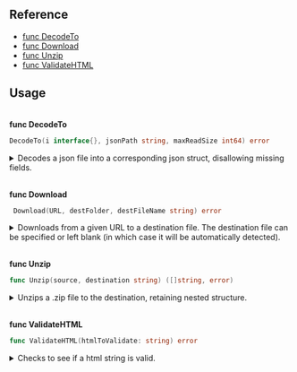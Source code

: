 ## Reference

- [func DecodeTo](#funcDecodeTo)
- [func Download](#funcDownload)
- [func Unzip](#funcUnzip)
- [func ValidateHTML](#funcValidateHTML)

## Usage

\
<a name='funcDecodeTo'></a>**func DecodeTo**

```go
DecodeTo(i interface{}, jsonPath string, maxReadSize int64) error
```

<details>

<summary>Decodes a json file into a corresponding json struct, disallowing missing fields.</summary>

<em>Decodes a json file to an interface. Interface fields must match the json to be decoded. Extra fields which are not included in the json file will be ignored.

If the json file contains multiple objects, only the first one will be decoded.

If the json file is empty, an error will be returned.

maxReadSize is the maximum size in bytes of the json file to read.
If the file is larger than this, an error is returned. Set to 0 to read the whole file regardless of its size.</em>

</details>

\
<a name='funcDownload'></a>**func Download**

```go
 Download(URL, destFolder, destFileName string) error
```

<details>

<summary>Downloads from a given URL to a destination file. The destination file can be specified or left blank (in which case it will be automatically detected).</summary>

<em>Downloads a file from a URL and saves it to a local file. Download progress is reported in bytes to stdout. If possible, the content length will be used to calculate the percentage completion.

If an empty destFileName string is provided, the file name will be calculated from the base of the provided URL.</em>

</details>

\
<a name='funcUnzip'></a>**func Unzip**

```go
func Unzip(source, destination string) ([]string, error)
```

<details>

<summary>Unzips a .zip file to the destination, retaining nested structure.</summary>

<em>Unzip extracts a .zip archive into the specified destination directory. It returns a string slice of the filepaths for each extracted file, relative to the destination root.

If any of the destination files or folders already exists, they will be overwritten assuming the process has write permissions to the destination.

The destination parent will be named after the input .zip file.
e.g. if the input .zip file is named "test.zip", and the destination is "/data/project", the final destination will be "/data/project/test".</em>

</details>

\
<a name='funcValidateHTML'></a>**func ValidateHTML**

```go
func ValidateHTML(htmlToValidate: string) error
```

<details>

<summary>Checks to see if a html string is valid.</summary>

<em>Html validation is difficult and this function makes use of the slightly strict xml parser from go/x.

It will parse html, xml and any other compatible format.
</em>

</details>

